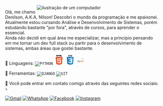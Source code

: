 <img src="https://raw.githubusercontent.com/MicaelliMedeiros/micaellimedeiros/master/image/computer-illustration.png" alt="ilustração de um computador" min-width="400px" max-width="400px" width="400px" align="right">

<p align="left"> 
  Olá, me chamo Denilson, A.K.A, Nilson! Descobri o mundo da programação e me apaixonei.<br>
  Atualmente estou cursando Análise e Desenvolvimento de Sistemas, porém estudando bastante "por fora", através de cursos, para aprender o essencial.<br>
  Ainda não decidi em qual área me especializar, mas a principio pensando em me tornar um dev full stack ou partir para o desenvolvimento de sistemas, ambas áreas que gostei bastante.
</p>

<p align="left">
  🦄 Linguagens: <code><img height="32" src="https://icons.iconarchive.com/icons/cornmanthe3rd/plex/512/Other-python-icon.png" alt="PYTHON"/></code>
  <code><img height="32" src="https://raw.githubusercontent.com/github/explore/80688e429a7d4ef2fca1e82350fe8e3517d3494d/topics/html/html.png" alt="HTML5"/></code>
  <code><img height="32" src="https://raw.githubusercontent.com/github/explore/80688e429a7d4ef2fca1e82350fe8e3517d3494d/topics/css/css.png" alt="CSS"/></code>
  <code><img height="32" src="https://raw.githubusercontent.com/github/explore/80688e429a7d4ef2fca1e82350fe8e3517d3494d/topics/mysql/mysql.png" alt="MySQL"/></code>
</p>

<p align="left">
  💼 Ferramentas: <code><img height="32" src="https://cdn.icon-icons.com/icons2/2107/PNG/512/file_type_django_icon_130645.png" alt="DJANGO"/></code>
  <code><img height="32" src="https://cdn.icon-icons.com/icons2/2107/PNG/512/file_type_git_icon_130581.png" alt="GIT"/></code>
</p>

<p align="left">
  💌 Você pode entrar em contato comigo através das seguintes redes sociais: ⤵️
</p>

<p align="left">
  <a href="mailto:fcodenilson@gmail.com" title="Gmail">
  <img src="https://img.shields.io/badge/-Gmail-FF0000?style=flat-square&labelColor=FF0000&logo=gmail&logoColor=white&link=LINK-DO-SEU-GMAIL" alt="Gmail"/></a>
    <a href="https://api.whatsapp.com/send?phone=5585985010594" title="WhatsApp">
  <img src="https://img.shields.io/badge/-WhatsApp-25d366?style=flat-square&labelColor=25d366&logo=whatsapp&logoColor=white&link=https://api.whatsapp.com/send?phone=5585985010594" alt="WhatsApp"/></a>
  <a href="https://www.facebook.com/Nilsow/" title="Facebook">
  <img src="https://img.shields.io/badge/-Facebook-3b5998?style=flat-square&labelColor=3b5998&logo=facebook&logoColor=white&link=https://www.facebook.com/Nilsow/" alt="Facebook"/></a>
  <a href="https://www.instagram.com/nilsow_s/" title="Instagram">
  <img src="https://img.shields.io/badge/-Instagram-DF0174?style=flat-square&labelColor=DF0174&logo=instagram&logoColor=white&link=https://www.instagram.com/nilsow_s/" alt="Instagram"/></a>
</p>
